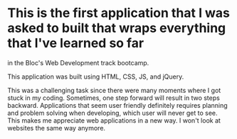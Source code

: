 # This is the first application that I was asked to built that wraps everything that I've learned so far
in the Bloc's Web Development track bootcamp. 

This application was built using HTML, CSS, JS, and jQuery. 

This was a challenging task since there were many moments where I got stuck in my coding. Sometimes, one step forward will result in two steps backward.
Applications that seem user friendly definitely requires planning and problem solving when developing, which user will never get to see.
This makes me appreciate web applications in a new way. I won't look at websites the same way anymore.


